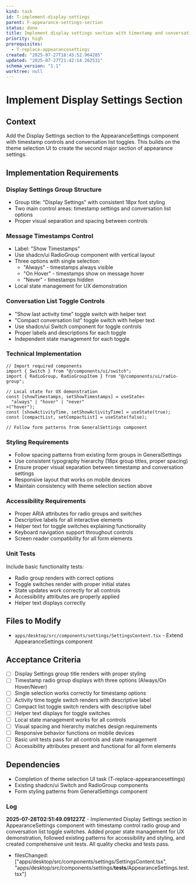 ```yaml
---
kind: task
id: T-implement-display-settings
parent: F-appearance-settings-section
status: done
title: Implement display settings section with timestamp and conversation list controls
priority: high
prerequisites:
  - T-replace-appearancesettings
created: "2025-07-27T18:45:52.964285"
updated: "2025-07-27T21:42:14.262531"
schema_version: "1.1"
worktree: null
---
```


# Implement Display Settings Section

## Context

Add the Display Settings section to the AppearanceSettings component with timestamp controls and conversation list toggles. This builds on the theme selection UI to create the second major section of appearance settings.

## Implementation Requirements

### Display Settings Group Structure

- Group title: "Display Settings" with consistent 18px font styling
- Two main control areas: timestamp settings and conversation list options
- Proper visual separation and spacing between controls

### Message Timestamps Control

- Label: "Show Timestamps"
- Use shadcn/ui RadioGroup component with vertical layout
- Three options with single selection:
  - "Always" - timestamps always visible
  - "On Hover" - timestamps show on message hover
  - "Never" - timestamps hidden
- Local state management for UX demonstration

### Conversation List Toggle Controls

- "Show last activity time" toggle switch with helper text
- "Compact conversation list" toggle switch with helper text
- Use shadcn/ui Switch component for toggle controls
- Proper labels and descriptions for each toggle
- Independent state management for each toggle

### Technical Implementation

```tsx
// Import required components
import { Switch } from "@/components/ui/switch";
import { RadioGroup, RadioGroupItem } from "@/components/ui/radio-group";

// Local state for UX demonstration
const [showTimestamps, setShowTimestamps] = useState<
  "always" | "hover" | "never"
>("hover");
const [showActivityTime, setShowActivityTime] = useState(true);
const [compactList, setCompactList] = useState(false);

// Follow form patterns from GeneralSettings component
```

### Styling Requirements

- Follow spacing patterns from existing form groups in GeneralSettings
- Use consistent typography hierarchy (18px group titles, proper spacing)
- Ensure proper visual separation between timestamp and conversation settings
- Responsive layout that works on mobile devices
- Maintain consistency with theme selection section above

### Accessibility Requirements

- Proper ARIA attributes for radio groups and switches
- Descriptive labels for all interactive elements
- Helper text for toggle switches explaining functionality
- Keyboard navigation support throughout controls
- Screen reader compatibility for all form elements

### Unit Tests

Include basic functionality tests:

- Radio group renders with correct options
- Toggle switches render with proper initial states
- State updates work correctly for all controls
- Accessibility attributes are properly applied
- Helper text displays correctly

## Files to Modify

- `apps/desktop/src/components/settings/SettingsContent.tsx` - Extend AppearanceSettings component

## Acceptance Criteria

- [ ] Display Settings group title renders with proper styling
- [ ] Timestamp radio group displays with three options (Always/On Hover/Never)
- [ ] Single selection works correctly for timestamp options
- [ ] Activity time toggle switch renders with descriptive label
- [ ] Compact list toggle switch renders with descriptive label
- [ ] Helper text displays for toggle switches
- [ ] Local state management works for all controls
- [ ] Visual spacing and hierarchy matches design requirements
- [ ] Responsive behavior functions on mobile devices
- [ ] Basic unit tests pass for all controls and state management
- [ ] Accessibility attributes present and functional for all form elements

## Dependencies

- Completion of theme selection UI task (T-replace-appearancesettings)
- Existing shadcn/ui Switch and RadioGroup components
- Form styling patterns from GeneralSettings component

### Log

**2025-07-28T02:51:49.091227Z** - Implemented Display Settings section in AppearanceSettings component with timestamp control radio group and conversation list toggle switches. Added proper state management for UX demonstration, followed existing patterns for accessibility and styling, and created comprehensive unit tests. All quality checks and tests pass.

- filesChanged: ["apps/desktop/src/components/settings/SettingsContent.tsx", "apps/desktop/src/components/settings/__tests__/AppearanceSettings.test.tsx"]
